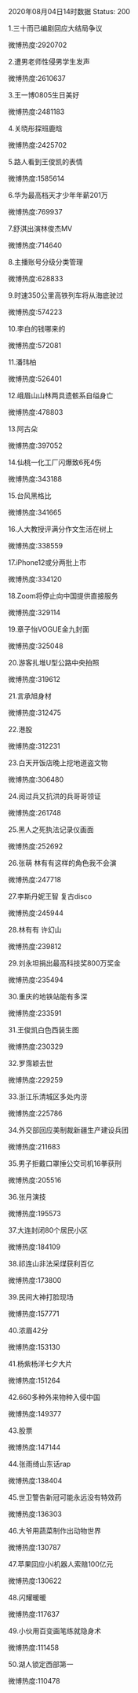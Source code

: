 2020年08月04日14时数据
Status: 200

1.三十而已编剧回应大结局争议

微博热度:2920702

2.遭男老师性侵男学生发声

微博热度:2610637

3.王一博0805生日美好

微博热度:2481183

4.关晓彤探班鹿晗

微博热度:2425702

5.路人看到王俊凯的表情

微博热度:1585614

6.华为最高档天才少年年薪201万

微博热度:769937

7.舒淇出演林俊杰MV

微博热度:714640

8.主播账号分级分类管理

微博热度:628833

9.时速350公里高铁列车将从海底驶过

微博热度:574223

10.李白的钱哪来的

微博热度:572081

11.潘玮柏

微博热度:526401

12.峨眉山山林两具遗骸系自缢身亡

微博热度:478803

13.阿古朵

微博热度:397052

14.仙桃一化工厂闪爆致6死4伤

微博热度:343188

15.台风黑格比

微博热度:341665

16.人大教授评满分作文生活在树上

微博热度:338559

17.iPhone12或分两批上市

微博热度:334120

18.Zoom将停止向中国提供直接服务

微博热度:329114

19.章子怡VOGUE金九封面

微博热度:325048

20.游客扎堆U型公路中央拍照

微博热度:319612

21.言承旭身材

微博热度:312475

22.港股

微博热度:312231

23.白天开饭店晚上挖地道盗文物

微博热度:306480

24.阅过兵又抗洪的兵哥哥领证

微博热度:261748

25.黑人之死执法记录仪画面

微博热度:252692

26.张萌 林有有这样的角色我不会演

微博热度:247718

27.李斯丹妮王智 复古disco

微博热度:245944

28.林有有 许幻山

微博热度:239812

29.刘永坦捐出最高科技奖800万奖金

微博热度:235494

30.重庆的地铁站能有多深

微博热度:233591

31.王俊凯白色西装生图

微博热度:230329

32.罗霈颖去世

微博热度:229259

33.浙江乐清城区多处内涝

微博热度:225786

34.外交部回应美制裁新疆生产建设兵团

微博热度:211683

35.男子拒戴口罩捶公交司机16拳获刑

微博热度:205516

36.张月演技

微博热度:195573

37.大连封闭80个居民小区

微博热度:184109

38.祁连山非法采煤获利百亿

微博热度:173800

39.民间大神打脸现场

微博热度:157771

40.浓眉42分

微博热度:153130

41.杨紫杨洋七夕大片

微博热度:151264

42.660多种外来物种入侵中国

微博热度:149377

43.股票

微博热度:147144

44.张雨绮山东话rap

微博热度:138404

45.世卫警告新冠可能永远没有特效药

微博热度:136303

46.大爷用蔬菜制作出动物世界

微博热度:130787

47.苹果回应小i机器人索赔100亿元

微博热度:130622

48.闪耀暖暖

微博热度:117637

49.小伙用百变画笔练就隐身术

微博热度:111458

50.湖人锁定西部第一

微博热度:110478

